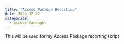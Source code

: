 ```yaml
---
title: "Access Package Reporting"
date: 2024-12-27
categories:
  - Access Packages
---
```


This will be used for my Access Package reporting script

